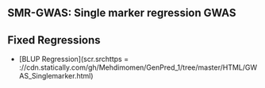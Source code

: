 ## SMR-GWAS: Single marker regression GWAS
**Fixed Regressions**
----------------------------------------------------------------
  - [BLUP Regression](scr.srchttps = ://cdn.statically.com/gh/Mehdimomen/GenPred_1/tree/master/HTML/GWAS_Singlemarker.html)
  
  

